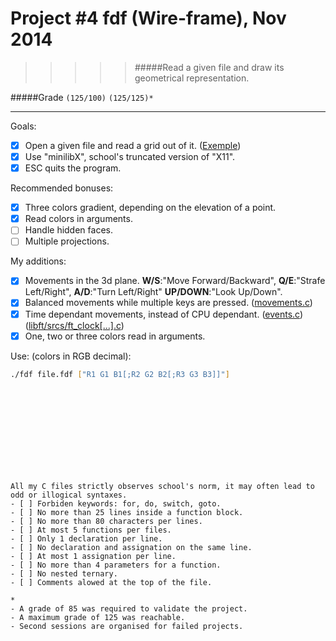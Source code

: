 # Project #4 fdf (Wire-frame), Nov 2014
>>>>> #####Read a given file and draw its geometrical representation.

#####Grade ``(125/100)`` ``(125/125)*``
--------  -----------------------
Goals:
- [X] Open a given file and read a grid out of it. ([Exemple](https://github.com/Ngoguey42/proj04_graph_fdf/blob/master/42.fdf))
- [X] Use "minilibX", school's truncated version of "X11".
- [X] ESC quits the program.

Recommended bonuses:
- [X] Three colors gradient, depending on the elevation of a point.
- [X] Read colors in arguments.
- [ ] Handle hidden faces.
- [ ] Multiple projections.
 
My additions:
- [X] Movements in the 3d plane. **W/S**:"Move Forward/Backward", **Q/E**:"Strafe Left/Right", **A/D**:"Turn Left/Right" **UP/DOWN**:"Look Up/Down".
- [X] Balanced movements while multiple keys are pressed. ([movements.c](https://github.com/Ngoguey42/proj04_graph_fdf/blob/master/movements.c))
- [X] Time dependant movements, instead of CPU dependant. ([events.c](https://github.com/Ngoguey42/proj04_graph_fdf/blob/master/events.c)) ([libft/srcs/ft_clock[...].c](https://github.com/Ngoguey42/proj04_graph_fdf/tree/master/libft/srcs))
- [X] One, two or three colors read in arguments.

Use: (colors in RGB decimal):
```sh
./fdf file.fdf ["R1 G1 B1[;R2 G2 B2[;R3 G3 B3]]"]
```
<br><br><br><br><br><br><br><br>


```
All my C files strictly observes school's norm, it may often lead to odd or illogical syntaxes.
- [ ] Forbiden keywords: for, do, switch, goto.
- [ ] No more than 25 lines inside a function block.
- [ ] No more than 80 characters per lines.
- [ ] At most 5 functions per files.
- [ ] Only 1 declaration per line.  
- [ ] No declaration and assignation on the same line.
- [ ] At most 1 assignation per line.
- [ ] No more than 4 parameters for a function.
- [ ] No nested ternary.
- [ ] Comments alowed at the top of the file.
```
```
*
- A grade of 85 was required to validate the project.
- A maximum grade of 125 was reachable.
- Second sessions are organised for failed projects.
```
